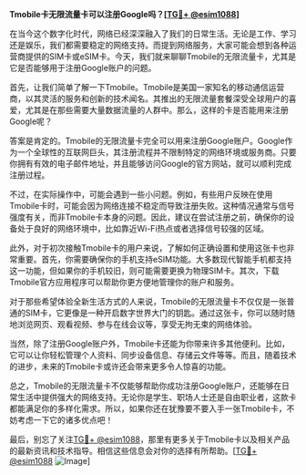 **Tmobile卡无限流量卡可以注册Google吗？[[TG💪+ @esim1088](https://t.me/s/esim1088)]**

在当今这个数字化时代，网络已经深深融入了我们的日常生活。无论是工作、学习还是娱乐，我们都需要稳定的网络支持。而提到网络服务，大家可能会想到各种运营商提供的SIM卡或eSIM卡。今天，我们就来聊聊Tmobile的无限流量卡，尤其是它是否能够用于注册Google账户的问题。

首先，让我们简单了解一下Tmobile。Tmobile是美国一家知名的移动通信运营商，以其灵活的服务和创新的技术闻名。其推出的无限流量套餐深受全球用户的喜爱，尤其是在那些需要大量数据流量的人群中。那么，这样的卡是否能用来注册Google呢？

答案是肯定的。Tmobile的无限流量卡完全可以用来注册Google账户。Google作为一个全球性的互联网巨头，其注册流程并不限制特定的网络环境或服务商。只要你拥有有效的电子邮件地址，并且能够访问Google的官方网站，就可以顺利完成注册过程。

不过，在实际操作中，可能会遇到一些小问题。例如，有些用户反映在使用Tmobile卡时，可能会因为网络连接不稳定而导致注册失败。这种情况通常与信号强度有关，而非Tmobile卡本身的问题。因此，建议在尝试注册之前，确保你的设备处于良好的网络环境中，比如靠近Wi-Fi热点或者选择信号较强的区域。

此外，对于初次接触Tmobile卡的用户来说，了解如何正确设置和使用这张卡也非常重要。首先，你需要确保你的手机支持eSIM功能。大多数现代智能手机都支持这一功能，但如果你的手机较旧，则可能需要更换为物理SIM卡。其次，下载Tmobile官方应用程序可以帮助你更方便地管理你的账户和服务。

对于那些希望体验全新生活方式的人来说，Tmobile的无限流量卡不仅仅是一张普通的SIM卡，它更像是一种开启数字世界大门的钥匙。通过这张卡，你可以随时随地浏览网页、观看视频、参与在线会议等，享受无拘无束的网络体验。

当然，除了注册Google账户外，Tmobile卡还能为你带来许多其他便利。比如，它可以让你轻松管理个人资料、同步设备信息、存储云文件等等。而且，随着技术的进步，未来的Tmobile卡或许还会带来更多令人惊喜的功能。

总之，Tmobile的无限流量卡不仅能够帮助你成功注册Google账户，还能够在日常生活中提供强大的网络支持。无论你是学生、职场人士还是自由职业者，这款卡都能满足你的多样化需求。所以，如果你还在犹豫要不要入手一张Tmobile卡，不妨考虑一下它的诸多优点吧！

最后，别忘了关注[TG💪+ @esim1088](https://t.me/s/esim1088)，那里有更多关于Tmobile卡以及相关产品的最新资讯和技术指导。相信这些信息会对你的选择有所帮助。[[TG💪+ @esim1088](https://t.me/s/esim1088) ![Image](https://i.postimg.cc/4NQfJmqS/Snipaste-2025-05-13-00-14-12.png)]